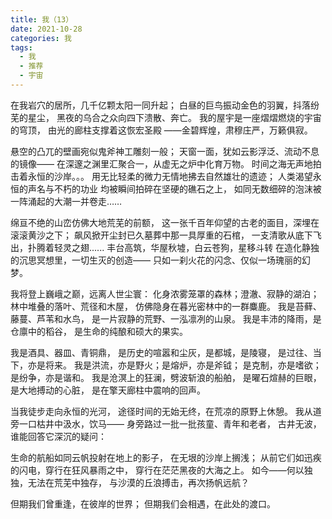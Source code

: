 ```yaml
---
title: 我（13）
date: 2021-10-28
categories: 我
tags:
  - 我
  - 推荐
  - 宇宙
---
```


在我岩穴的居所，几千亿颗太阳一同升起；
白昼的巨鸟振动金色的羽翼，抖落纷芜的星尘，
黑夜的乌合之众向四下溃散、奔亡。<!--more-->
我的屋宇是一座熠熠燃烧的宇宙的穹顶，
由光的廊柱支撑着这恢宏圣殿
——金碧辉煌，肃穆庄严，万籁俱寂。

悬空的凸兀的壁画宛似鬼斧神工雕刻一般；
天窗一面，犹如云影浮泛、流动不息的镜像——
在深邃之渊里汇聚合一，从虚无之炉中化育万物。
时间之海无声地拍击着永恒的沙岸。。。
用无比轻柔的微力无情地拂去自然雄壮的遗迹；
人类渴望永恒的声名与不朽的功业
均被瞬间拍碎在坚硬的礁石之上，
如同无数细碎的泡沫被一阵涌起的大潮一并卷走……

绵亘不绝的山峦仿佛大地荒芜的前额，
这一张千百年仰望的古老的面目，深埋在滚滚黄沙之下；
飙风掀开尘封已久墓葬中那一具厚重的石棺，
一支清歌从底下飞出，扑腾着轻灵之翅......
丰台高筑，华屋秋墟，白云苍狗，星移斗转
在造化静独的沉思冥想里，一切生灭的创造——
只如一刹火花的闪念、仅似一场瑰丽的幻梦。

我将登上巍峨之巅，远离人世尘寰：
化身浓雾笼罩的森林；澄澈、寂静的湖泊；
林中堆叠的落叶、荒径和木屋，
仿佛隐身在暮光密林中的一群麋鹿。
我是苔藓、藤蔓、芦苇和水鸟，
是一片寂静的荒野、一泓凛冽的山泉。
我是丰沛的降雨，是仓廪中的稻谷，
是生命的纯酿和硕大的果实。

我是酒具、器皿、青铜鼎，
是历史的喧嚣和尘灰，是都城，是陵寝，
是过往、当下，亦是将来。
我是洪流，亦是野火；是熔炉，亦是斧钺；
是克制，亦是嗜欲；是纷争，亦是谐和。
我是沧溟上的狂澜，劈波斩浪的船舶，
是曜石煊赫的巨眼，是大地搏动的心脏，
是在擎天廊柱中震响的回声。

当我徒步走向永恒的光河，
途径时间的无始无终，在荒凉的原野上休憩。
我从道旁一口枯井中汲水，饮马——
身旁路过一批一批孩童、青年和老者，
古井无波，谁能回答它深沉的疑问：

生命的航船如同云帆投射在地上的影子，
在无垠的沙岸上搁浅；
从前它们如迅疾的闪电，穿行在狂风暴雨之中，
穿行在茫茫黑夜的大海之上。
如今——何以独独，无法在荒芜中独存，
与沙漠的丘浪搏击，再次扬帆远航？

但期我们曾重逢，在彼岸的世界；
但期我们会相遇，在此处的渡口。
